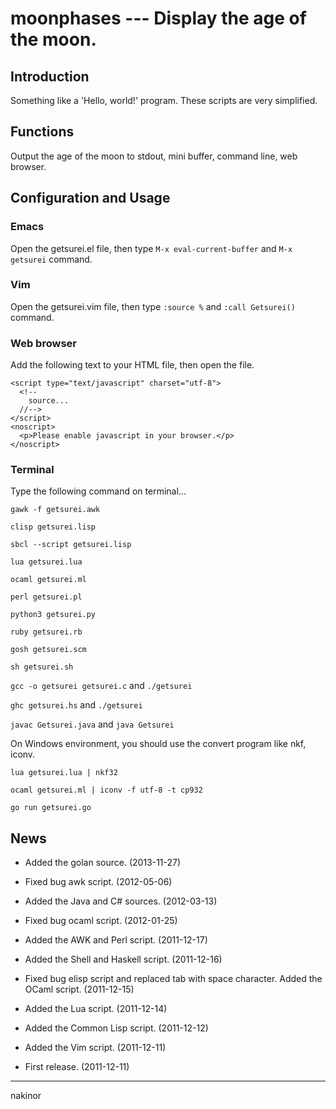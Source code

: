 # moonphases --- Display the age of the moon.


## Introduction
Something like a 'Hello, world!' program. These scripts are very simplified.


## Functions
Output the age of the moon to stdout, mini buffer, command line, web browser.


## Configuration and Usage
### Emacs
Open the getsurei.el file, then type `M-x eval-current-buffer` and `M-x getsurei` command.

### Vim
Open the getsurei.vim file, then type `:source %` and `:call Getsurei()` command.

### Web browser
Add the following text to your HTML file, then open the file.

    <script type="text/javascript" charset="utf-8">
      <!--
        source...
      //-->
    </script>
    <noscript>
      <p>Please enable javascript in your browser.</p>
    </noscript>

### Terminal
Type the following command on terminal...

`gawk -f getsurei.awk`

`clisp getsurei.lisp`

`sbcl --script getsurei.lisp`

`lua getsurei.lua`

`ocaml getsurei.ml`

`perl getsurei.pl`

`python3 getsurei.py`

`ruby getsurei.rb`

`gosh getsurei.scm`

`sh getsurei.sh`

`gcc -o getsurei getsurei.c` and `./getsurei`

`ghc getsurei.hs` and `./getsurei`

`javac Getsurei.java` and `java Getsurei`

On Windows environment, you should use the convert program like nkf, iconv.

`lua getsurei.lua | nkf32`

`ocaml getsurei.ml | iconv -f utf-8 -t cp932`

`go run getsurei.go`


## News
- Added the golan source. (2013-11-27)

- Fixed bug awk script. (2012-05-06)

- Added the Java and C# sources. (2012-03-13)

- Fixed bug ocaml script. (2012-01-25)

- Added the AWK and Perl script. (2011-12-17)

- Added the Shell and Haskell script. (2011-12-16)

- Fixed bug elisp script and replaced tab with space character. Added the OCaml script. (2011-12-15)

- Added the Lua script. (2011-12-14)

- Added the Common Lisp script. (2011-12-12)

- Added the Vim script. (2011-12-11)

- First release. (2011-12-11)


-------
nakinor
